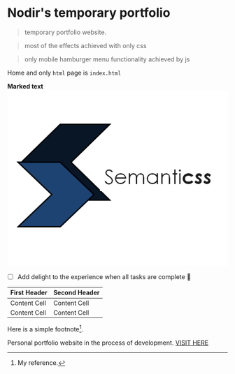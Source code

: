# Nodir's temporary portfolio
> temporary portfolio website.

> most of the effects achieved with only css 

> only mobile hamburger menu functionality achieved by js 


Home and only ``` html ``` page is `index.html`


**Marked text**
![This is an image](https://github.com/Nodir-any/NodIr/blob/main/Semanticss_bluescale.png)
- [ ] Add delight to the experience when all tasks are complete :tada:

| First Header  | Second Header |
| ------------- | ------------- |
| Content Cell  | Content Cell  |
| Content Cell  | Content Cell  |

Here is a simple footnote[^1].
[^1]: My reference.

Personal portfolio website in the process of development. <a href="https://nodir-any.github.io/NodIr/">VISIT HERE</a>

